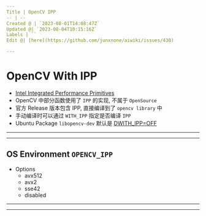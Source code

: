 ```yaml
---
Title | OpenCV IPP
-- | --
Created @ | `2023-08-01T14:08:47Z`
Updated @| `2023-08-04T10:15:16Z`
Labels | ``
Edit @| [here](https://github.com/junxnone/aiwiki/issues/430)

---
```

# OpenCV With IPP
- [Intel Integrated Performance Primitives](https://junxnone.github.io/xwiki/#/0032_OPT_LIB_IPP?id=ipp-intel-integrated-performance-primitives)
- OpenCV 中部分函数使用了 `IPP` 的实现, 不属于 `OpenSource`
- 官方 Release 版本包含 IPP, 直接编译到了 `opencv library` 中
- 手动编译时可以通过 `WITH_IPP` 指定是否编译 `IPP`
- Ubuntu Package `libopencv-dev` 默认是 [DWITH_IPP=OFF](https://salsa.debian.org/science-team/opencv/-/blob/debian/experimental/debian/rules#L105)

---
<script src="https://emgithub.com/embed-v2.js?target=https%3A%2F%2Fgithub.com%2Fopencv%2Fopencv%2Fblob%2F0052d46b8e33c7bfe0e1450e4bff28b88f455570%2FCMakeLists.txt%23L290-L292&style=default&type=code&showBorder=on&showLineNumbers=on&showFileMeta=on&showFullPath=on&showCopy=on"></script>

---

## OS Environment `OPENCV_IPP`
- Options
  - avx512
  - avx2
  - sse42
  - disabled

---
<script src="https://emgithub.com/embed-v2.js?target=https%3A%2F%2Fgithub.com%2Fopencv%2Fopencv%2Fblob%2F6791284994dee30c48ed7e234f4aa5f5caa8ce5e%2Fmodules%2Fcore%2Fsrc%2Fsystem.cpp%23L2583-L2633&style=default&type=code&showBorder=on&showLineNumbers=on&showFileMeta=on&showFullPath=on&showCopy=on"></script>

---

